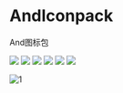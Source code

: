 # AndIconpack
And图标包

<img src="https://github.com/hujincan/AndIconpack/tree/master/Screenshot/Screenshot_1.png?raw=true"/>

<img src="https://github.com/hujincan/AndIconpack/tree/master/Screenshot/Screenshot_4.png?raw=true"/>

<img src="https://github.com/hujincan/AndIconpack/tree/master/Screenshot/Screenshot_2.png?raw=true"/>

<img src="https://github.com/hujincan/AndIconpack/tree/master/Screenshot/Screenshot_3.png?raw=true"/>

<img src="https://github.com/hujincan/AndIconpack/tree/master/Screenshot/Screenshot_5.png?raw=true"/>

<img src="https://github.com/hujincan/AndIconpack/tree/master/Screenshot/Screenshot_1.png?raw=true"/>


![1](https://github.com/hujincan/AndIconpack/blob/master/Screenshot/Screenshot_1.png)
